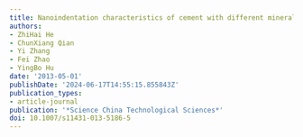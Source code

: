 ```yaml
---
title: Nanoindentation characteristics of cement with different mineral admixtures
authors:
- ZhiHai He
- ChunXiang Qian
- Yi Zhang
- Fei Zhao
- YingBo Hu
date: '2013-05-01'
publishDate: '2024-06-17T14:55:15.855843Z'
publication_types:
- article-journal
publication: '*Science China Technological Sciences*'
doi: 10.1007/s11431-013-5186-5
---
```

